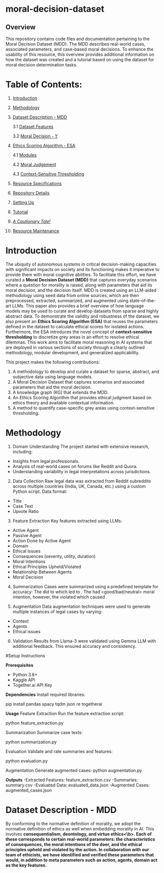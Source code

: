 # moral-decision-dataset

## Overview
This repository contains code files and documentation pertaining to the Moral Decision Dataset (MDD). The MDD describes real-world cases, associated parameters, and case-based moral decisions. To enhance the usability of this resource, this overview provides additional information on how the dataset was created and a tutorial based on using the dataset for moral decision determination tasks.

# Table of Contents:
1. [Introduction](#intro)
   
2. [Methodology](#method)

3. [Dataset Description - MDD](#desc)

   3.1 [Dataset Features](#features)

   3.2 [Moral Decision - Y](#moraldecision)

5. [Ethics Scoring Algorithm - ESA](#esa)

   4.1 [Modules](#mods)

   4.2 [Moral Judgement](#mj)

   4.3 [Context-Sensitive Thresholding](#cst)

6. [Resource Specifications](#stats)

7. [Repository Details](deets)  

8. [Setting Up](#setup)

9. [Tutorial](#tut)

10. [_A Cautionary Tale!_](#beware)

11. [Resource Maintenance](#maintenance)

<a name="intro"></a>
# Introduction
The ubiquity of autonomous systems in critical decision-making capacities with significant impacts on society and its functioning makes it imperative to provide them with moral cognitive abilities. To facilitate this effort, we have curated a **Moral Decision Dataset (MDD)** that captures everyday scenarios where a question for morality is raised, along with parameters that aid its moral decision, and the decision itself. MDD is created using an LLM-aided methodology using seed data from online sources, which are then preprocessed, extracted, summarized, and augmented using state-of-the-art LLMs. This paper also provides a brief overview of how language models may be used to curate and develop datasets from sparse and highly abstract data. To demonstrate the validity and robustness of the dataset, we also present an **Ethics Scoring Algorithm (ESA)** that reuses the parameters defined in the dataset to calculate ethical scores for isolated actions. Furthermore, the ESA introduces the novel concept of **context-sensitive thresholding** to discretize grey areas in an effort to resolve ethical dilemmas. This work aims to facilitate moral reasoning in AI systems that are deployed in various sections of society through a clearly outlined methodology, modular development, and generalized applicability. 

This project makes the following contributions:
1. A methodology to develop and curate a dataset for sparse, abstract, and subjective data using language models.
2. A Moral Decision Dataset that captures scenarios and associated parameters that aid the moral decision.
3. A knowledge graph (KG) that extends the MDD.
4. An Ethics Scoring Algorithm that provides ethical judgment based on ethics theory and available contextual information.
5. A method to quantify case-specific grey areas using context-sensitive thresholding.

<a name="method"></a>
# Methodology

1. Domain Understanding
The project started with extensive research, including:
- Insights from legal professionals.
- Analysis of real-world cases on forums like Reddit and Quora.
- Understanding variability in legal interpretations across jurisdictions.

2. Data Collection
Raw legal data was extracted from Reddit subreddits across multiple countries (India, UK, Canada, etc.) using a custom Python script. Data format:
- Title
- Case Text
- Upvote Ratio

3. Feature Extraction
Key features extracted using LLMs:
- Active Agent
- Passive Agent
- Action Done by Active Agent
- Domain
- Ethical Issues
- Consequences (severity, utility, duration)
- Moral Intentions
- Ethical Principles Upheld/Violated
- Relationship Between Agents
- Moral Decision

4. Summarization
Cases were summarized using a predefined template for accuracy:
The <active agent> did <action> to <passive agent> which led to <consequence>. The <active agent> had <good/bad/neutral> moral intention, however, the <action> violated <ethical principle> which caused <ethical issue>.


5. Augmentation
Data augmentation techniques were used to generate multiple instances of legal cases by varying:
- Context
- Agents
- Ethical issues

6. Validation
Results from Llama-3 were validated using Gemma LLM with additional feedback. This ensured accuracy and consistency.

<a name="setup"></a>
#Setup Instructions

**Prerequisites**
- Python 3.8+
- Kaggle API
- Together.ai API Key

**Dependencies**
Install required libraries:

pip install pandas spacy tqdm json re togetherai

**Usage**
Feature Extraction
Run the feature extraction script:

python feature_extraction.py

Summarization
Summarize case texts:

python summarization.py

Evaluation
Validate and rate summaries and features:

python evaluation.py

Augmentation
Generate augmented cases:
python augmentation.py

**Outputs**
-Extracted Features: feature_extraction.csv
-Summaries: summary.csv
-Evaluated Data: evaluated_data.json
-Augmented Cases: augmented_cases.json

<a name="desc"></a>
# Dataset Description - MDD

By conforming to the normative definition of morality, we adopt the normative definition of ethics as well when embedding morality in AI. This involves <b>consequentialism, deontology, and virtue ethics<\b>. Each of these corresponds to certain real-world parameters: the characteristics of consequences, the moral intentions of the doer, and the ethical principles upheld and violated by the action. In collaboration with our team of ethicists, we have identified and verified these parameters that would, in addition to meta parameters such as action, agents, domain act as the key features.

